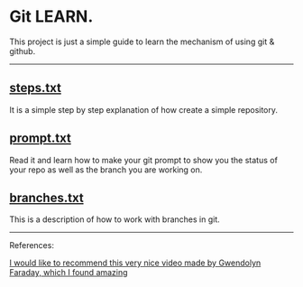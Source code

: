 # Git LEARN.
This project is just a simple guide to learn the mechanism of using git & github.
___
## [steps.txt](steps.md)
It is a simple step by step explanation of how create a simple repository.
## [prompt.txt](prompt.md)
Read it and learn how to make your git prompt to show you the status of
your repo as well as the branch you are working on.
## [branches.txt](branches.md)
This is a description of how to work with branches in git.
___
References:

[I would like to recommend this very nice video made by Gwendolyn Faraday, which I found amazing](https://www.youtube.com/watch?v=RGOj5yH7evk&ab_channel=freeCodeCamp.org)